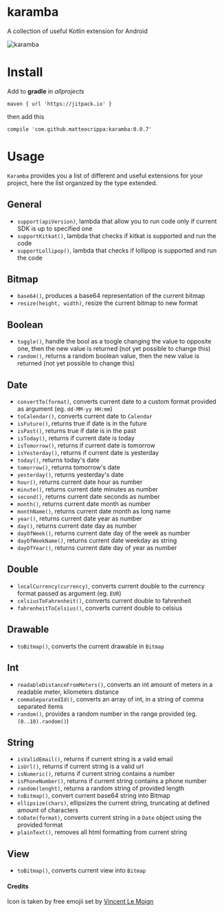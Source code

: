 # karamba
A collection of useful Kotlin extension for Android

![karamba](https://github.com/matteocrippa/karamba/blob/master/.github/karamba.png?raw=true)

# Install

Add to **gradle** in _allprojects_

```
maven { url 'https://jitpack.io' }
```

then add this

```
compile 'com.github.matteocrippa:karamba:0.0.7'
```

# Usage
`Karamba` provides you a list of different and useful extensions for your project, here the list organized by the type extended.

## General
- `support(apiVersion)`, lambda that allow you to run code only if current SDK is up to specified one
- `supportKitkat()`, lambda that checks if kitkat is supported and run the code
- `supportLollipop()`, lambda that checks if lollipop is supported and run the code

## Bitmap
- `base64()`, produces a base64 representation of the current bitmap 
- `resize(height, width)`, resize the current bitmap to new format

## Boolean
- `toggle()`, handle the bool as a toogle changing the value to opposite one, then the new value is returned (not yet possible to change this)
- `random()`, returns a random boolean value, then the new value is returned (not yet possible to change this)

## Date
- `convertTo(format)`, converts current date to a custom format provided as argument (eg. `dd-MM-yy HH:mm`)
- `toCalendar()`, converts current date to `Calendar`
- `isFuture()`, returns true if date is in the future
- `isPast()`, returns true if date is in the past
- `isToday()`, returns if current date is today
- `isTomorrow()`, returns if current date is tomorrow
- `isYesterday()`, returns if current date is yesterday
- `today()`, returns today's date
- `tomorrow()`, returns tomorrow's date
- `yesterday()`, returns yesterday's date
- `hour()`, returns current date hour as number
- `minute()`, returns current date minutes as number
- `second()`, returns current date seconds as number
- `month()`, returns current date month as number
- `monthName()`, returns current date month as long name
- `year()`, returns current date year as number
- `day()`, returns current date day as number
- `dayOfWeek()`, returns current date day of the week as number
- `dayOfWeekName()`, returns current date weekday as string
- `dayOfYear()`, returns current date day of year as number


## Double
- `localCurrency(currency)`, converts current double to the currency format passed as argument (eg. `EUR`)
- `celsiusToFahrenheit()`, converts current double to fahrenheit
- `fahrenheitToCelsius()`, converts current double to celsius

## Drawable
- `toBitmap()`, converts the current drawable in `Bitmap`

## Int
- `readableDistanceFromMeters()`, converts an int amount of meters in a readable meter, kilometers distance
- `commaSeparatedId()`, converts an array of int, in a string of comma separated items
- `random()`, provides a random number in the range provided (eg. `(0..10).random()`)

## String
- `isValidEmail()`, returns if current string is a valid email
- `isUrl()`, returns if current string is a valid url
- `isNumeric()`, returns if current string contains a number
- `isPhoneNumber()`, returns if current string contains a phone number
- `random(lenght)`, returns a random string of provided length
- `toBitmap()`, convert current base64 string into Bitmap
- `ellipsize(chars)`, ellipsizes the current string, truncating at defined amount of characters
- `toDate(format)`, converts current string in a `Date` object using the provided format
- `plainText()`, removes all html formatting from current string

## View
- `toBitmap()`, converts current view into `Bitmap`


#### Credits

Icon is taken by free emojii set by [Vincent Le Moign](https://dribbble.com/webalys)